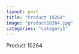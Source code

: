 ```yaml
---
layout: post
title: "Product 10264"
image: "product10264.jpg"
categories: "category1"
---
```

Product 10264

